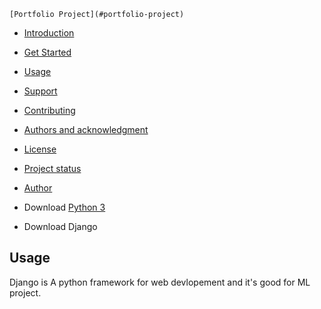 
    [Portfolio Project](#portfolio-project)
  - [Introduction](#introduction)
  - [Get Started](#get-started)
  - [Usage](#usage)
  - [Support](#support)
  - [Contributing](#contributing)
  - [Authors and acknowledgment](#authors-and-acknowledgment)
  - [License](#license)
  - [Project status](#project-status)
  - [Author](#author)


- Download [Python 3](https://python.org/downloads)
- Download Django

## Usage

Django is A python framework for web devlopement and it's good for ML project.
